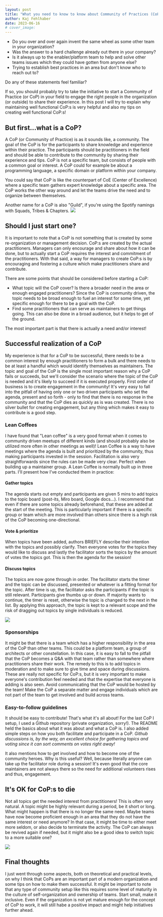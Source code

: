 ```yaml
---
layout: post
title: "What you need to know to know about Community of Practices (CoP)"
author: Kaj Fehlhaber
date: 2023-06-16
# cover_image:
---
```


- Do you over and over again invent the same wheel as some other team in your organization?
- Was the answer to a hard challenge already out there in your company?
- Is it always up to the enabler/platform team to help and solve other teams issues which they could have gotten from anyone else?
- Trying to establish best practices in an area but don't know who to reach out to?

Do any of these statements feel familiar?

If so, you should probably try to take the initiative to start a Community of Practice (or CoP) in your field to engage the right people in the organization (or outside) to share their experience. In this post I will try to explain why maintaining well functional CoP:s is very helpful and also my tips on creating well functional CoP:s!

## But first...what is a CoP?
A CoP (or Community of Practice) is as it sounds like, a community. The goal of the CoP is for the participants to share knowledge and experience within their practice. The participants should be practitioners in the field and should be able to contribute to the community by sharing their experience and tips. CoP is not a specific team, but consists of people with a common goal or interest. A CoP could for example be about a programming language, a specific domain or platform within your company.

You could say that CoP is like the counterpart of CoE (Center of Excellence) where a specific team gathers expert knowledge about a specific area. The CoP works the other way around and let the teams drive the need and to organize between themselves.

Another name for a CoP is also "Guild", if you're using the Spotify namings with Squads, Tribes & Chapters.
![](/assets/images/cop-lean-coffee/community.png)

## Should I just start one?
It is important to note that a CoP is not something that is created by some re-organization or management decision. CoP:s are created by the actual practitioners. Managers can only encourage and share about how it can be done, but to actually start a CoP requires the interest and commitment of the practitioners. With that said, a way for managers to create CoP:s is by encouraging and fostering a culture which make practitioners share and contribute.

There are some points that should be considered before starting a CoP:
- What topic will the CoP cover? Is there a broader need in the area or enough engaged practitioners? Since the CoP is community driven, the topic needs to be broad enough to fuel an interest for some time, yet specific enough for there to be a goal with the CoP.
- Find some practitioners that can serve as maintainers to get things going. This can also be done in a broad audience, but it helps to get of the ground.

The most important part is that there is actually a need and/or interest!

## Successful realization of a CoP
My experience is that for a CoP to be successful, there needs to be a common interest by enough practitioners to form a bulk and there needs to be at least a handful which would identify themselves as maintainers.
The topic and goal of the CoP is the single most important reason why a CoP fails or succeeds, but we'll consider the scenario where the topic of the CoP is needed and it's likely to succeed if it is executed properly.
First order of business is to create engagement in the community! It's very easy to fall into the pitfall of having only one or two driven participants who set the agenda, present and so forth - only to find that there is no response in the community and that the CoP dies as quickly as is was created. There is no silver bullet for creating engagement, but any thing which makes it easy to contribute is a good step.

### Lean Coffees
I have found that "Lean coffee" is a very good format when it comes to community driven meetups of different kinds (and should probably also be utilized more often in other meetings as well)! Lean Coffee is a way to have meetings where the agenda is built and prioritized by the community, thus making participants invested in the session.
Facilitation is also very straightforwards since the rules can be made very clear. Perfect when building up a maintainer group.
A Lean Coffee is normally built up in three parts. I'll present how I've conducted them in practice:

#### Gather topics
The agenda starts out empty and participants are given 5 mins to add topics to the topic board (post-its, Miro board, Google docs...). I recommend that even if there are some topics already beforehand, that these are added at the start of the meeting. This is particularly important if there is a specific group or team which are more involved than others since there is a high risk of the CoP becoming one-directional.

#### Vote & prioritize
When topics have been added, authors BRIEFLY describe their intention with the topics and possibly clarify. Then everyone votes for the topics they would like to discuss and lastly the facilitator sorts the topics by the amount of votes the topics got. This is then the agenda for the session!

#### Discuss topics
The topics are now gone through in order. The facilitator starts the timer and the topic can be discussed, presented or whatever is a fitting format for the topic.
After time is up, the facilitator asks the participants if the topic is still relevant. Participants give thumbs up or down. If majority wants to continue, the timer is reset, otherwise the topic is changed to the next in the list.
By applying this approach, the topic is kept to a relevant scope and the risk of dragging out topics by single individuals is reduced.

![](/assets/images/cop-lean-coffee/coffee.jpg)


### Sponsorships
It might be that there is a team which has a higher responsibility in the area of the CoP than other teams. This could be a platform team, a group of architects or other constellation.
In this case, it is easy to fall to the pitfall that the CoP becomes a Q&A with that team rather than somewhere where practitioners share their work. The remedy to this is to add topics in moderation and to make sure to give time and space during discussions. These are really not specific for CoP:s, but it is very important to make everyone's contribution feel needed and that the expertise that everyone is adding is also seen.
Avoid communicating that the CoP would be hosted by the team! Make the CoP a separate matter and engage individuals which are not part of the team to get involved and build across teams.

### Easy-to-follow guidelines
It should be easy to contribute! That's what it's all about!
For the last CoP I setup, I used a Github repository (private organization, sorry!). The README held the basics about what it was about and what a CoP is. I also added simple steps on how you both facilitate and participate in a CoP.
_Github discussions is, by the way, an excellent choice for gathering topics and voting since it can sort comments on votes right away!_

It also mentions how to get involved and how to become one of the community heroes. Why is this useful?
Well, because literally anyone can take up the facilitator role during a session! It's even good that the core maintainers are not always there so the need for additional volunteers rises and thus, engagement.

## It's OK for CoP:s to die
Not all topics get the needed interest from practitioners! This is often very natural. A topic might be highly relevant during a period, be it short or long. What might happen is that there is no longer the same need. Maybe teams have now become proficient enough in an area that they do not have the same interest or need anymore? In that case, it might be time to either meet more seldom, or also decide to terminate the activity. The CoP can always be revived again if needed, but it might also be a good idea to switch topic to a more suitable one?

![](/assets/images/cop-lean-coffee/reaper.png)

## Final thoughts
I just went through some aspects, both on theoretical and practical levels, on why I think that CoPs are an important part of a modern organization and some tips on how to make them successful.
It might be important to note that any type of community setup like this requires some level of maturity in the culture of self-organization and ownership of teams. Start small, make it inclusive. Even if the organization is not yet mature enough for the concept of CoP to work, it will still habe a positive impact and might help initiatives further ahead.
